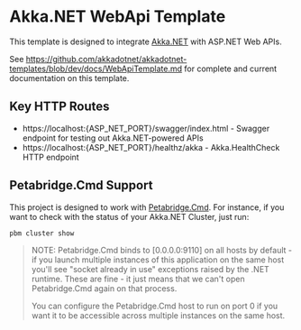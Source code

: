 # Akka.NET WebApi Template

This template is designed to integrate [Akka.NET](https://getakka.net/) with ASP.NET Web APIs.

See https://github.com/akkadotnet/akkadotnet-templates/blob/dev/docs/WebApiTemplate.md for complete and current documentation on this template.

## Key HTTP Routes

* https://localhost:{ASP_NET_PORT}/swagger/index.html - Swagger endpoint for testing out Akka.NET-powered APIs
* https://localhost:{ASP_NET_PORT}/healthz/akka - Akka.HealthCheck HTTP endpoint

## Petabridge.Cmd Support

This project is designed to work with [Petabridge.Cmd](https://cmd.petabridge.com/). For instance, if you want to check with the status of your Akka.NET Cluster, just run:

```shell
pbm cluster show
```

> NOTE: Petabridge.Cmd binds to [0.0.0.0:9110] on all hosts by default - if you launch multiple instances of this application on the same host you'll see "socket already in use" exceptions raised by the .NET runtime. These are fine - it just means that we can't open Petabridge.Cmd again on that process.
> 
> You can configure the Petabridge.Cmd host to run on port 0 if you want it to be accessible across multiple instances on the same host.